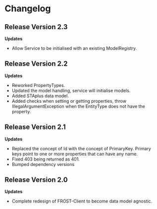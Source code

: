# Changelog

## Release Version 2.3

**Updates**
* Allow Service to be initialised with an existing ModelRegistry.


## Release Version 2.2

**Updates**
* Reworked PropertyTypes.
* Updated the model handling, service will initialise models.
* Added STAplus data model.
* Added checks when setting or getting properties, throw IllegalArgumentException
  when the EntityType does not have the property.


## Release Version 2.1

**Updates**
* Replaced the concept of Id with the concept of PrimaryKey.
  Primary keys point to one or more properties that can have any name.
* Fixed 403 being returned as 401.
* Bumped dependency versions


## Release Version 2.0

**Updates**
* Complete redesign of FROST-Client to become data model agnostic.

